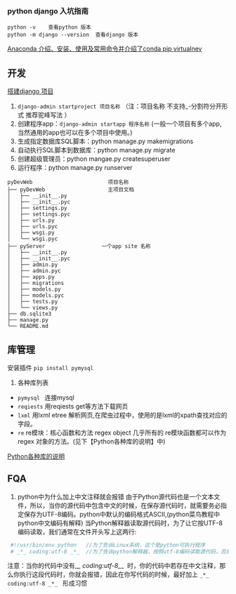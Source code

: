 ### python django 入坑指南

```
python -v    查看python 版本
python -m django --version  查看django 版本
```

[Anaconda 介绍、安装、使用及常用命令并介绍了conda pip virtualnev ](https://www.jianshu.com/p/f456f414bb3b)

## 开发
[搭建django 项目 ]( https://www.jianshu.com/p/d671c8cb274f)
1.  `django-admin startproject 项目名称`  （注：项目名称  不支持_-分割符分开形式 推荐驼峰写法 ）
2.   创建程序app：`django-admin startapp 程序名称`  (一般一个项目有多个app, 当然通用的app也可以在多个项目中使用。)
3.   生成指定数据库SQL脚本：python manage.py makemigrations
4.   自动执行SQL脚本到数据库：python manage.py migrate
5.   创建超级管理员：python mangae.py createsuperuser
6.   运行程序：python manage.py runserver

```
pyDevWeb                        项目名称
├── pyDevWeb                    主项目文档
│   ├── __init__.py
│   ├── __init__.pyc
│   ├── settings.py
│   ├── settings.pyc
│   ├── urls.py
│   ├── urls.pyc
│   ├── wsgi.py
│   └── wsgi.pyc
├── pyServer                  一个app site 名称      
│   ├── __init__.py
│   ├── __init__.pyc
│   ├── admin.py
│   ├── admin.pyc
│   ├── apps.py
│   ├── migrations
│   ├── models.py
│   ├── models.pyc
│   ├── tests.py
│   └── views.py
├── db.sqlite3
├── manage.py
└── README.md

```

## 库管理
安装插件 `pip install pymysql`

1. 各种库列表
* `pymysql ` 连接mysql
* `reqiests` 用reqiests get等方法下载网页
* `lxml` 用lxml etree 解析网页,在爬虫过程中，使用的是lxml的xpath查找对应的字段。
* `re` re模块：核心函数和方法 regex object  几乎所有的 re模块函数都可以作为 regex 对象的方法。(见下【Python各种库的说明】中)
 
 [Python各种库的说明](https://www.jianshu.com/p/2a39451845aa?utm_campaign=maleskine&utm_content=note&utm_medium=seo_notes&utm_source=recommendation)


 ## FQA
 1. python中为什么加上中文注释就会报错
 由于Python源代码也是一个文本文件，所以，当你的源代码中包含中文的时候，在保存源代码时，就需要务必指定保存为UTF-8编码。python中默认的编码格式ASCII,(python菜鸟教程中python中文编码有解释) 当Python解释器读取源代码时，为了让它按UTF-8编码读取，我们通常在文件开头写上这两行:

 ```python
  #!/usr/bin/env python   //为了告诉Linux系统，这个是python可执行程序
  # _*_ coding:utf-8 _*_  //为了告诉python解释器，按照utf-8编码读取源代码，否则，你在源代码中写的中文输出可能会由乱码
```

注意：当你的代码中没有_*_ coding:utf-8_*_  时，你的代码中若存在中文注释，那么你执行这段代码时，你就会报错，因此在你写代码的时候，最好加上
`_*_ coding:utf-8 _*_ `
形成习惯
